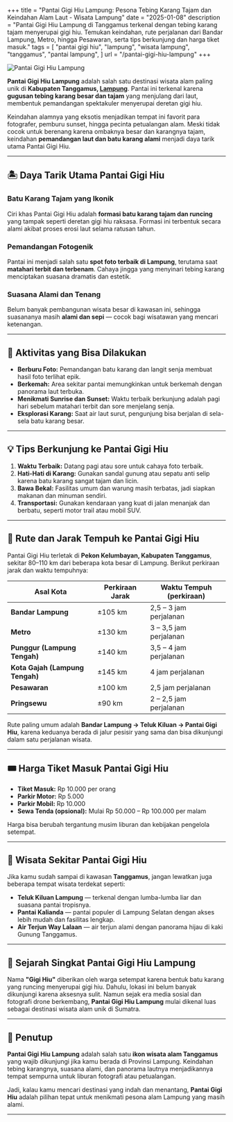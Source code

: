 +++
title = "Pantai Gigi Hiu Lampung: Pesona Tebing Karang Tajam dan Keindahan Alam Laut - Wisata Lampung"
date = "2025-01-08"
description = "Pantai Gigi Hiu Lampung di Tanggamus terkenal dengan tebing karang tajam menyerupai gigi hiu. Temukan keindahan, rute perjalanan dari Bandar Lampung, Metro, hingga Pesawaran, serta tips berkunjung dan harga tiket masuk."
tags = [
    "pantai gigi hiu",
    "lampung",
    "wisata lampung",
    "tanggamus",
    "pantai lampung",
]
url = "/pantai-gigi-hiu-lampung"
+++

![Pantai Gigi Hiu Lampung](/images/pantai-gigi-hiu-lampung.webp)

**Pantai Gigi Hiu Lampung** adalah salah satu destinasi wisata alam paling unik di **Kabupaten Tanggamus, [Lampung](https://bearabc.net/tempat-wisata-lampung/)**. Pantai ini terkenal karena **gugusan tebing karang besar dan tajam** yang menjulang dari laut, membentuk pemandangan spektakuler menyerupai deretan gigi hiu.

Keindahan alamnya yang eksotis menjadikan tempat ini favorit para fotografer, pemburu sunset, hingga pecinta petualangan alam. Meski tidak cocok untuk berenang karena ombaknya besar dan karangnya tajam, keindahan **pemandangan laut dan batu karang alami** menjadi daya tarik utama Pantai Gigi Hiu.

---

## 🏝️ Daya Tarik Utama Pantai Gigi Hiu

### Batu Karang Tajam yang Ikonik  
Ciri khas Pantai Gigi Hiu adalah **formasi batu karang tajam dan runcing** yang tampak seperti deretan gigi hiu raksasa. Formasi ini terbentuk secara alami akibat proses erosi laut selama ratusan tahun.

### Pemandangan Fotogenik  
Pantai ini menjadi salah satu **spot foto terbaik di Lampung**, terutama saat **matahari terbit dan terbenam**. Cahaya jingga yang menyinari tebing karang menciptakan suasana dramatis dan estetik.

### Suasana Alami dan Tenang  
Belum banyak pembangunan wisata besar di kawasan ini, sehingga suasananya masih **alami dan sepi** — cocok bagi wisatawan yang mencari ketenangan.

---

## 🎯 Aktivitas yang Bisa Dilakukan

- **Berburu Foto:** Pemandangan batu karang dan langit senja membuat hasil foto terlihat epik.  
- **Berkemah:** Area sekitar pantai memungkinkan untuk berkemah dengan panorama laut terbuka.  
- **Menikmati Sunrise dan Sunset:** Waktu terbaik berkunjung adalah pagi hari sebelum matahari terbit dan sore menjelang senja.  
- **Eksplorasi Karang:** Saat air laut surut, pengunjung bisa berjalan di sela-sela batu karang besar.  

---

## 💡 Tips Berkunjung ke Pantai Gigi Hiu

1. **Waktu Terbaik:** Datang pagi atau sore untuk cahaya foto terbaik.  
2. **Hati-Hati di Karang:** Gunakan sandal gunung atau sepatu anti selip karena batu karang sangat tajam dan licin.  
3. **Bawa Bekal:** Fasilitas umum dan warung masih terbatas, jadi siapkan makanan dan minuman sendiri.  
4. **Transportasi:** Gunakan kendaraan yang kuat di jalan menanjak dan berbatu, seperti motor trail atau mobil SUV.  

---

## 🚗 Rute dan Jarak Tempuh ke Pantai Gigi Hiu

Pantai Gigi Hiu terletak di **Pekon Kelumbayan, Kabupaten Tanggamus**, sekitar 80–110 km dari beberapa kota besar di Lampung. Berikut perkiraan jarak dan waktu tempuhnya:

| Asal Kota | Perkiraan Jarak | Waktu Tempuh (perkiraan) |
|------------|----------------|---------------------------|
| **Bandar Lampung** | ±105 km | 2,5 – 3 jam perjalanan |
| **Metro** | ±130 km | 3 – 3,5 jam perjalanan |
| **Punggur (Lampung Tengah)** | ±140 km | 3,5 – 4 jam perjalanan |
| **Kota Gajah (Lampung Tengah)** | ±145 km | 4 jam perjalanan |
| **Pesawaran** | ±100 km | 2,5 jam perjalanan |
| **Pringsewu** | ±90 km | 2 – 2,5 jam perjalanan |

Rute paling umum adalah **Bandar Lampung → Teluk Kiluan → Pantai Gigi Hiu**, karena keduanya berada di jalur pesisir yang sama dan bisa dikunjungi dalam satu perjalanan wisata.

---

## 🎟️ Harga Tiket Masuk Pantai Gigi Hiu

- **Tiket Masuk:** Rp 10.000 per orang  
- **Parkir Motor:** Rp 5.000  
- **Parkir Mobil:** Rp 10.000  
- **Sewa Tenda (opsional):** Mulai Rp 50.000 – Rp 100.000 per malam  

Harga bisa berubah tergantung musim liburan dan kebijakan pengelola setempat.

---

## 🐚 Wisata Sekitar Pantai Gigi Hiu

Jika kamu sudah sampai di kawasan **Tanggamus**, jangan lewatkan juga beberapa tempat wisata terdekat seperti:

- **Teluk Kiluan Lampung** — terkenal dengan lumba-lumba liar dan suasana pantai tropisnya.  
- **Pantai Kalianda** — pantai populer di Lampung Selatan dengan akses lebih mudah dan fasilitas lengkap.  
- **Air Terjun Way Lalaan** — air terjun alami dengan panorama hijau di kaki Gunung Tanggamus.  

---

## 📜 Sejarah Singkat Pantai Gigi Hiu Lampung

Nama **"Gigi Hiu"** diberikan oleh warga setempat karena bentuk batu karang yang runcing menyerupai gigi hiu. Dahulu, lokasi ini belum banyak dikunjungi karena aksesnya sulit. Namun sejak era media sosial dan fotografi drone berkembang, **Pantai Gigi Hiu Lampung** mulai dikenal luas sebagai destinasi wisata alam unik di Sumatra.

---

## 🏁 Penutup

**Pantai Gigi Hiu Lampung** adalah salah satu **ikon wisata alam Tanggamus** yang wajib dikunjungi jika kamu berada di Provinsi Lampung. Keindahan tebing karangnya, suasana alami, dan panorama lautnya menjadikannya tempat sempurna untuk liburan fotografi atau petualangan.  

Jadi, kalau kamu mencari destinasi yang indah dan menantang, **Pantai Gigi Hiu** adalah pilihan tepat untuk menikmati pesona alam Lampung yang masih alami.

---
